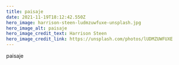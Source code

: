 ```yaml
---
title: paisaje
date: 2021-11-19T18:12:42.550Z
hero_image: harrison-steen-ludmzuwfuxe-unsplash.jpg
hero_image_alt: paisaje
hero_image_credit_text: Harrison Steen
hero_image_credit_link: https://unsplash.com/photos/lUDMZUWFUXE
---
```

paisaje